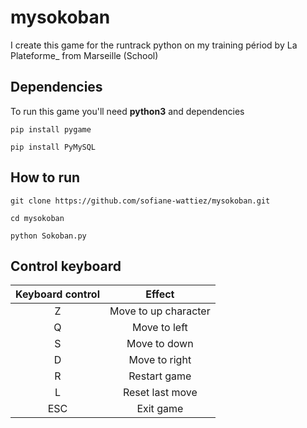 # mysokoban

I create this game for the runtrack python on my training périod by La Plateforme_ from Marseille (School)

## Dependencies

To run this game you'll need **python3** and dependencies

```pip install pygame```

```pip install PyMySQL```

## How to run

```git clone https://github.com/sofiane-wattiez/mysokoban.git```

```cd mysokoban```

```python Sokoban.py```

## Control keyboard

| Keyboard control  | Effect | 
| :----: |:----:| 
| Z  | Move to up character | 
| Q  | Move to left | 
| S  | Move to down  | 
| D  | Move to right | 
| R  | Restart game  | 
| L  | Reset last move  | 
| ESC  | Exit game  | 
